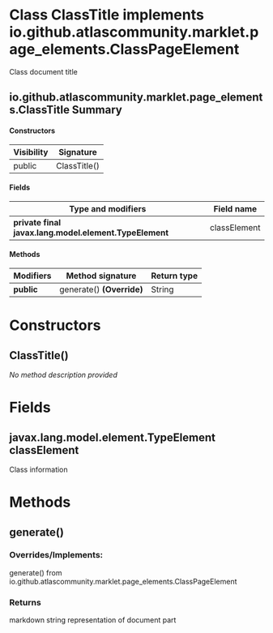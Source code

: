 Class ClassTitle implements io.github.atlascommunity.marklet.page_elements.ClassPageElement
===========================================================================================
Class document title

io.github.atlascommunity.marklet.page_elements.ClassTitle Summary
-------
#### Constructors
| Visibility | Signature    |
| ---------- | ------------ |
| public     | ClassTitle() |
#### Fields
| Type and modifiers                                     | Field name   |
| ------------------------------------------------------ | ------------ |
| **private final javax.lang.model.element.TypeElement** | classElement |
#### Methods
| Modifiers  | Method signature          | Return type |
| ---------- | ------------------------- | ----------- |
| **public** | generate() **(Override)** | String      |

Constructors
============
ClassTitle()
------------
*No method description provided*


Fields
======
javax.lang.model.element.TypeElement classElement
-------------------------------------------------
Class information


Methods
=======
generate()
----------
### Overrides/Implements:
generate() from io.github.atlascommunity.marklet.page_elements.ClassPageElement



### Returns

markdown string representation of document part


